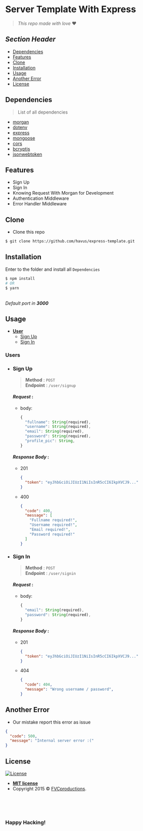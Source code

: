 # Server Template With Express
> _This repo made with love_  :heart:

## **_Section Header_**
* [Dependencies](#dependencies)
* [Features](#features)
* [Clone](#clone)
* [Installation](#installation)
* [Usage](#usage)
* [Another Error](#another-error)
* [License](#license)

## Dependencies
> List of all dependencies
* [morgan](https://www.npmjs.com/package/morgan)
* [dotenv](https://www.npmjs.com/package/dotenv)
* [express](https://www.npmjs.com/package/express)
* [mongoose](https://www.npmjs.com/package/mongoose)
* [cors](https://www.npmjs.com/package/cors)
* [bcryptjs](https://www.npmjs.com/package/bcryptjs)
* [jsonwebtoken](https://www.npmjs.com/package/jsonwebtoken)

## Features
* Sign Up
* Sign In
* Knowing Request With Morgan for Development
* Authentication Middleware
* Error Handler Middleware

## Clone
* Clone this repo
```bash
$ git clone https://github.com/havus/express-template.git
```

## Installation
Enter to the folder and install all `Dependencies`
```bash
$ npm install
# OR
$ yarn
```
<br>
<i>Default port in <b>3000</b></i>
<br>

## Usage

* [**User**](#users)
  * [Sign Up](#sign-up)
  * [Sign In](#sign-in)

### Users
+ ### **Sign Up**
  > **Method** : `POST`<br>
  > **Endpoint** : `/user/signup`

  #### _Request_ :
  * body:
    ```javascript
    {
      "fullname": String(required),
      "username": String(required),
      "email": String(required),
      "password": String(required),
      "profile_pic": String,
    }
    ```

  #### _Response Body_ :
  - 201
    ```json
    {
      "token": "eyJhbGciOiJIUzI1NiIsInR5cCI6IkpXVCJ9..."
    }
    ```
  - 400
    ```json
    {
      "code": 400,
      "message": [
        "Fullname required!",
        "Username required!",
        "Email required!",
        "Password required!"
      ]
    }
    ```

+ ### Sign In
  > **Method** : `POST`<br>
  > **Endpoint** : `/user/signin`

  #### _Request_ :
  * body:
    ```javascript
    {
      "email": String(required),
      "password": String(required),
    }
    ```

  #### _Response Body_ :
  - 201
    ```json
    {
      "token": "eyJhbGciOiJIUzI1NiIsInR5cCI6IkpXVCJ9..."
    }
    ```
  - 404
    ```json
    {
      "code": 404,
      "message": "Wrong username / password",
    }
    ```


## Another Error
  + Our mistake report this error as issue
  ```json
  {
    "code": 500,
    "message": "Internal server error :("
  }
  ```


## License

[![License](http://img.shields.io/:license-mit-blue.svg?style=flat-square)](http://badges.mit-license.org)

- **[MIT license](http://opensource.org/licenses/mit-license.php)**
- Copyright 2015 © <a href="http://fvcproductions.com" target="_blank">FVCproductions</a>.

<br><br><br>
### Happy Hacking!